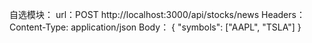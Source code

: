 自选模块：
url：POST http://localhost:3000/api/stocks/news
Headers：
    Content-Type: application/json
Body：
    {
        "symbols": ["AAPL", "TSLA"]
    }



